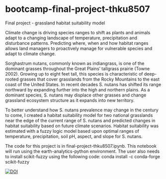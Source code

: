 # bootcamp-final-project-thku8507
 Final project - grassland habitat suitability model
 
Climate change is driving species ranges to shift as plants and animals adapt to a changing landscape of temperature, precipitation and disturbance patterns. Predicting where, when and how habitat ranges allows land managers to proactively manage for vulnerable species and adapt to climate change.  

Sorghastrum nutans, commonly known as indiangrass, is one of the dominant grasses throughout the Great Plains’ tallgrass prairie (Towne 2002). Growing up to eight feet tall, this species is characteristic of deep-rooted grasses that cover grasslands from the Rocky Mountains to the east coast of the United States. In recent decades S. nutans has shifted its range northward by expanding further into the high and northern plains. As a dominant species, S. nutans may displace other grasses and change grassland ecosystem structure as it expands into new territory. 

To better understand how S. nutans prevalence may change in the century to come, I created a habitat suitability model for two national grasslands near the edge of the current range of S. nutans and predicted changes in habitat suitability based on future climate scenarios. Habitat suitability was estimated with a fuzzy logic model based upon optimal ranges of temperature, precipitation, soil pH, aspect, and slope for S. nutans.

The code for this project is in final-project-thku8507.ipynb. This notebook will run using the earth-analytics-python environment. The user also needs to install scikit-fuzzy using the following code:
conda install -c conda-forge scikit-fuzzy

[![DOI](https://zenodo.org/badge/729667541.svg)](https://zenodo.org/doi/10.5281/zenodo.10404382)

